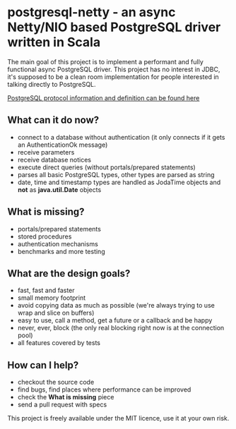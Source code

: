 # postgresql-netty - an async Netty/NIO based PostgreSQL driver written in Scala

The main goal of this project is to implement a performant and fully functional async PostgreSQL driver. This project
has no interest in JDBC, it's supposed to be a clean room implementation for people interested in talking directly
to PostgreSQL.

[PostgreSQL protocol information and definition can be found here](http://www.postgresql.org/docs/devel/static/protocol.html)

## What can it do now?

- connect to a database without authentication (it only connects if it gets an AuthenticationOk message)
- receive parameters
- receive database notices
- execute direct queries (without portals/prepared statements)
- parses all basic PostgreSQL types, other types are parsed as string
- date, time and timestamp types are handled as JodaTime objects and **not** as **java.util.Date** objects

## What is missing?

- portals/prepared statements
- stored procedures
- authentication mechanisms
- benchmarks and more testing

## What are the design goals?

- fast, fast and faster
- small memory footprint
- avoid copying data as much as possible (we're always trying to use wrap and slice on buffers)
- easy to use, call a method, get a future or a callback and be happy
- never, ever, block (the only real blocking right now is at the connection pool)
- all features covered by tests

## How can I help?

- checkout the source code
- find bugs, find places where performance can be improved
- check the **What is missing** piece
- send a pull request with specs

This project is freely available under the MIT licence, use it at your own risk.